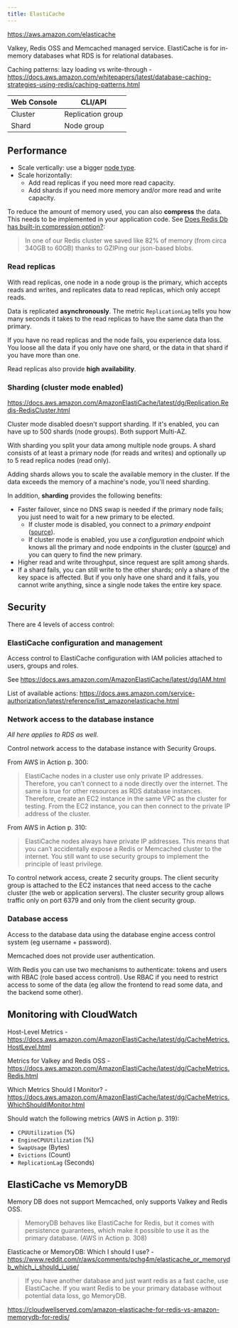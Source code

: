 ```yaml
---
title: ElastiCache
---
```


https://aws.amazon.com/elasticache

Valkey, Redis OSS and Memcached managed service. ElastiCache is for in-memory databases what RDS is for relational databases.

Caching patterns: lazy loading vs write-through - https://docs.aws.amazon.com/whitepapers/latest/database-caching-strategies-using-redis/caching-patterns.html

| Web Console | CLI/API           |
| ----------- | ----------------- |
| Cluster     | Replication group |
| Shard       | Node group        |

## Performance

- Scale vertically: use a bigger [node type](https://docs.aws.amazon.com/AmazonElastiCache/latest/dg/CacheNodes.SupportedTypes.html).
- Scale horizontally:
  - Add read replicas if you need more read capacity.
  - Add shards if you need more memory and/or more read and write capacity.

To reduce the amount of memory used, you can also **compress** the data. This needs to be implemented in your application code. See [Does Redis Db has built-in compression option?](https://stackoverflow.com/questions/10909602/does-redis-db-has-built-in-compression-option):

> In one of our Redis cluster we saved like 82% of memory (from circa 340GB to 60GB) thanks to GZIPing our json-based blobs.

### Read replicas

With read replicas, one node in a node group is the primary, which accepts reads and writes, and replicates data to read replicas, which only accept reads.

Data is replicated **asynchronously**. The metric `ReplicationLag` tells you how many seconds it takes to the read replicas to have the same data than the primary.

If you have no read replicas and the node fails, you experience data loss. You loose all the data if you only have one shard, or the data in that shard if you have more than one.

Read replicas also provide **high availability**.

### Sharding (cluster mode enabled)

https://docs.aws.amazon.com/AmazonElastiCache/latest/dg/Replication.Redis-RedisCluster.html

Cluster mode disabled doesn't support sharding. If it's enabled, you can have up to 500 shards (node groups). Both support Multi-AZ.

With sharding you split your data among multiple node groups. A shard consists of at least a primary node (for reads and writes) and optionally up to 5 read replica nodes (read only).

Adding shards allows you to scale the available memory in the cluster. If the data exceeds the memory of a machine's node, you'll need sharding.

In addition, **sharding** provides the following benefits:

- Faster failover, since no DNS swap is needed if the primary node fails; you just need to wait for a new primary to be elected.
  - If cluster mode is disabled, you connect to a _primary endpoint_ ([source](https://docs.aws.amazon.com/AmazonElastiCache/latest/dg/Endpoints.html)).
  - If cluster mode is enabled, you use a _configuration endpoint_ which knows all the primary and node endpoints in the cluster ([source](https://docs.aws.amazon.com/AmazonElastiCache/latest/dg/Replication.Endpoints.html)) and you can query to find the new primary.
- Higher read and write throughput, since request are split among shards.
- If a shard fails, you can still write to the other shards; only a share of the key space is affected. But if you only have one shard and it fails, you cannot write anything, since a single node takes the entire key space.

## Security

There are 4 levels of access control:

### ElastiCache configuration and management

Access control to ElastiCache configuration with IAM policies attached to users, groups and roles.

See https://docs.aws.amazon.com/AmazonElastiCache/latest/dg/IAM.html

List of available actions: https://docs.aws.amazon.com/service-authorization/latest/reference/list_amazonelasticache.html

### Network access to the database instance

_All here applies to RDS as well._

Control network access to the database instance with Security Groups.

From AWS in Action p. 300:

> ElastiCache nodes in a cluster use only private IP addresses. Therefore, you can’t connect to a node directly over the internet. The same is true for other resources as RDS database instances. Therefore, create an EC2 instance in the same VPC as the cluster for testing. From the EC2 instance, you can then connect to the private IP address of the cluster.

From AWS in Action p. 310:

> ElastiCache nodes always have private IP addresses. This means that you can’t accidentally expose a Redis or Memcached cluster to the internet. You still want to use security groups to implement the principle of least privilege.

To control network access, create 2 security groups. The client security group is attached to the EC2 instances that need access to the cache cluster (the web or application servers). The cluster security group allows traffic only on port 6379 and only from the client security group.

### Database access

Access to the database data using the database engine access control system (eg username + password).

Memcached does not provide user authentication.

With Redis you can use two mechanisms to authenticate: tokens and users with RBAC (role based access control). Use RBAC if you need to restrict access to some of the data (eg allow the frontend to read some data, and the backend some other).

## Monitoring with CloudWatch

Host-Level Metrics - https://docs.aws.amazon.com/AmazonElastiCache/latest/dg/CacheMetrics.HostLevel.html

Metrics for Valkey and Redis OSS - https://docs.aws.amazon.com/AmazonElastiCache/latest/dg/CacheMetrics.Redis.html

Which Metrics Should I Monitor? - https://docs.aws.amazon.com/AmazonElastiCache/latest/dg/CacheMetrics.WhichShouldIMonitor.html

Should watch the following metrics (AWS in Action p. 319):

- `CPUUtilization` (%)
- `EngineCPUUtilization` (%)
- `SwapUsage` (Bytes)
- `Evictions` (Count)
- `ReplicationLag` (Seconds)

## ElastiCache vs MemoryDB

Memory DB does not support Memcached, only supports Valkey and Redis OSS.

> MemoryDB behaves like ElastiCache for Redis, but it comes with persistence guarantees, which make it possible to use it as the primary database. (AWS in Action p. 308)

Elasticache or MemoryDB: Which I should I use? - https://www.reddit.com/r/aws/comments/pchg4m/elasticache_or_memorydb_which_i_should_i_use/

> If you have another database and just want redis as a fast cache, use ElastiCache. If you want Redis to be your primary database without potential data loss, go MemoryDB.

https://cloudwellserved.com/amazon-elasticache-for-redis-vs-amazon-memorydb-for-redis/

